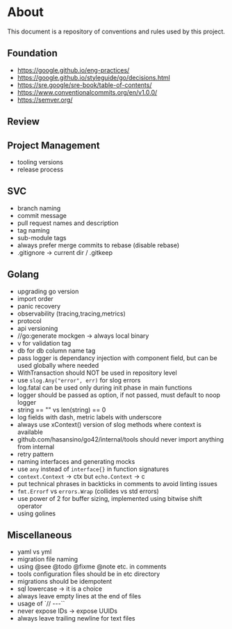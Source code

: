 # About

This document is a repository of conventions and rules used by this project.

## Foundation

* https://google.github.io/eng-practices/
* https://google.github.io/styleguide/go/decisions.html
* https://sre.google/sre-book/table-of-contents/
* https://www.conventionalcommits.org/en/v1.0.0/
* https://semver.org/

## Review

## Project Management

* tooling versions
* release process

## SVC

* branch naming
* commit message
* pull request names and description
* tag naming
* sub-module tags
* always prefer merge commits to rebase (disable rebase)
* .gitignore -> current dir / .gitkeep

## Golang

* upgrading go version
* import order
* panic recovery
* observability (tracing,tracing,metrics)
* protocol
* api versioning
* //go:generate mockgen -> always local binary
* v for validation tag
* db for db column name tag
* pass logger is dependancy injection with component field, but can be used globally where needed
* WithTransaction should NOT be used in repository level
* use `slog.Any("error", err)` for slog errors
* log.fatal can be used only during init phase in main functions
* logger should be passed as option, if not passed, must default to noop logger
* string == "" vs len(string) == 0
* log fields with dash, metric labels with underscore
* always use xContext() version of slog methods where context is available
* github.com/hasansino/go42/internal/tools should never import anything from internal
* retry pattern
* naming interfaces and generating mocks
* use `any` instead of `interface{}` in function signatures
* `context.Context` -> ctx but `echo.Context` -> c
* put technical phrases in backticks in comments to avoid linting issues
* `fmt.Errorf` vs `errors.Wrap` (collides vs std errors)
* use power of 2 for buffer sizing, implemented using bitwise shift operator
* using golines

## Miscellaneous

* yaml vs yml
* migration file naming
* using @see @todo @fixme @note etc. in comments
* tools configuration files should be in etc directory
* migrations should be idempotent
* sql lowercase -> it is a choice
* always leave empty lines at the end of files
* usage of `// ---``
* never expose IDs -> expose UUIDs
* always leave trailing newline for text files
